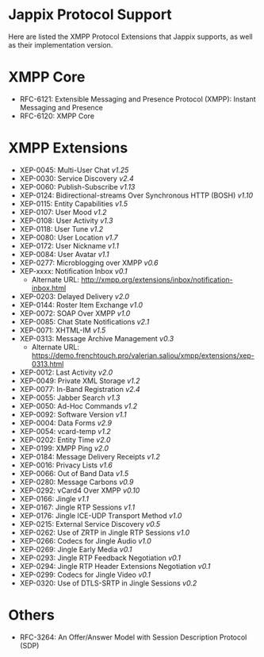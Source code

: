 Jappix Protocol Support
=======================

Here are listed the XMPP Protocol Extensions that Jappix supports, as well as their implementation version.


# XMPP Core

 * RFC-6121: Extensible Messaging and Presence Protocol (XMPP): Instant Messaging and Presence
 * RFC-6120: XMPP Core


# XMPP Extensions

 * XEP-0045: Multi-User Chat *v1.25*
 * XEP-0030: Service Discovery *v2.4*
 * XEP-0060: Publish-Subscribe *v1.13*
 * XEP-0124: Bidirectional-streams Over Synchronous HTTP (BOSH) *v1.10*
 * XEP-0115: Entity Capabilities *v1.5*
 * XEP-0107: User Mood *v1.2*
 * XEP-0108: User Activity *v1.3*
 * XEP-0118: User Tune *v1.2*
 * XEP-0080: User Location *v1.7*
 * XEP-0172: User Nickname *v1.1*
 * XEP-0084: User Avatar *v1.1*
 * XEP-0277: Microblogging over XMPP *v0.6*
 * XEP-xxxx: Notification Inbox *v0.1*
   * Alternate URL: http://xmpp.org/extensions/inbox/notification-inbox.html
 * XEP-0203: Delayed Delivery *v2.0*
 * XEP-0144: Roster Item Exchange *v1.0*
 * XEP-0072: SOAP Over XMPP *v1.0*
 * XEP-0085: Chat State Notifications *v2.1*
 * XEP-0071: XHTML-IM *v1.5*
 * XEP-0313: Message Archive Management *v0.3*
   * Alternate URL: https://demo.frenchtouch.pro/valerian.saliou/xmpp/extensions/xep-0313.html
 * XEP-0012: Last Activity *v2.0*
 * XEP-0049: Private XML Storage *v1.2*
 * XEP-0077: In-Band Registration *v2.4*
 * XEP-0055: Jabber Search *v1.3*
 * XEP-0050: Ad-Hoc Commands *v1.2*
 * XEP-0092: Software Version *v1.1*
 * XEP-0004: Data Forms *v2.9*
 * XEP-0054: vcard-temp *v1.2*
 * XEP-0202: Entity Time *v2.0*
 * XEP-0199: XMPP Ping *v2.0*
 * XEP-0184: Message Delivery Receipts *v1.2*
 * XEP-0016: Privacy Lists *v1.6*
 * XEP-0066: Out of Band Data *v1.5*
 * XEP-0280: Message Carbons *v0.9*
 * XEP-0292: vCard4 Over XMPP *v0.10*
 * XEP-0166: Jingle *v1.1*
 * XEP-0167: Jingle RTP Sessions *v1.1*
 * XEP-0176: Jingle ICE-UDP Transport Method *v1.0*
 * XEP-0215: External Service Discovery *v0.5*
 * XEP-0262: Use of ZRTP in Jingle RTP Sessions *v1.0*
 * XEP-0266: Codecs for Jingle Audio *v1.0*
 * XEP-0269: Jingle Early Media *v0.1*
 * XEP-0293: Jingle RTP Feedback Negotiation *v0.1*
 * XEP-0294: Jingle RTP Header Extensions Negotiation *v0.1*
 * XEP-0299: Codecs for Jingle Video *v0.1*
 * XEP-0320: Use of DTLS-SRTP in Jingle Sessions *v0.2*


# Others

 * RFC-3264: An Offer/Answer Model with Session Description Protocol (SDP)